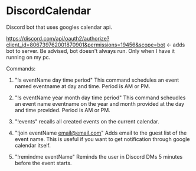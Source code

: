 # DiscordCalendar
Discord bot that uses googles calendar api.

https://discord.com/api/oauth2/authorize?client_id=806739762001870901&permissions=19456&scope=bot <- adds bot to server. Be advised, bot doesn't always run. Only when I have it running on my pc.


Commands:
1. "!s eventName day time period"
  This command schedules an event named eventname at day and time. Period is AM or PM.
  
2. "!s eventName year month day time period"
  This command scheudles an event name eventname on the year and month provided at the day and time provided. Period is AM or PM.
  
3. "!events"
  recalls all created events on the current calendar.

4. "!join eventName email@email.com"
  Adds email to the guest list of the event name. This is useful if you want to get notification through google calendar itself.
  
5. "!remindme eventName"
  Reminds the user in Discord DMs 5 minutes before the event starts.
  
